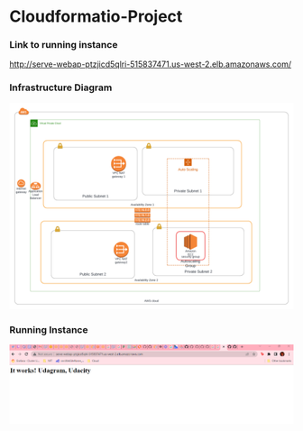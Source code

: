 # Cloudformatio-Project

### Link to running instance 
http://serve-webap-ptzjicd5qlri-515837471.us-west-2.elb.amazonaws.com/

### Infrastructure Diagram
![InfrastureDiagram](https://github.com/TomiAdeniji/Cloudformatio-Project/blob/main/Infrastructure%20Diagram.png)

### Running Instance
![Running Instance](https://github.com/TomiAdeniji/Cloudformatio-Project/blob/main/loadbalancer-dns-output.png)


